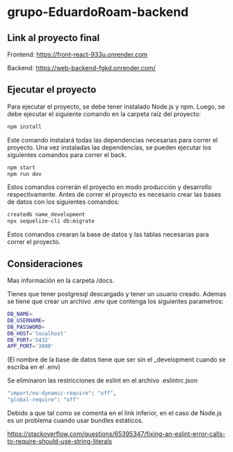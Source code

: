 # grupo-EduardoRoam-backend

## Link al proyecto final 
Frontend:
https://front-react-933u.onrender.com

Backend: https://web-backend-fgkd.onrender.com/

## Ejecutar el proyecto

Para ejecutar el proyecto, se debe tener instalado Node.js y npm. Luego, se debe ejecutar el siguiente comando en la carpeta raíz del proyecto:

```bash
npm install
```
Este comando instalará todas las dependencias necesarias para correr el proyecto.
Una vez instaladas las dependencias, se pueden ejecutar los siguientes comandos para correr el back.

```bash
npm start 
npm run dev
```
Estos comandos correrán el proyecto en modo producción y desarrollo respectivamente.
Antes de correr el proyecto es necesario crear las bases de datos con los siguientes comandos:
```bash
createdb name_development
npx sequelize-cli db:migrate
```
Estos comandos crearan la base de datos y las tablas necesarias para correr el proyecto.
## Consideraciones
Mas información en la carpeta /docs.

Tienes que tener postgresql descargado y tener un usuario creado.
Ademas se tiene que crear un archivo .env que contenga los siguientes parametros:
```bash
DB_NAME=
DB_USERNAME=
DB_PASSWORD=
DB_HOST='localhost'
DB_PORT='5432'
APP_PORT='3000'
```

(El nombre de la base de datos tiene que ser sin el _development cuando se escriba en el .env)

Se eliminaron las restricciones de eslint en el archivo .eslintrc.json
```bash
"import/no-dynamic-require": "off",
"global-require": "off"
```
Debido a que tal como se comenta en el link inferior, en el caso de Node.js es un problema cuando usar bundles estáticos.
                
https://stackoverflow.com/questions/65395347/fixing-an-eslint-error-calls-to-require-should-use-string-literals